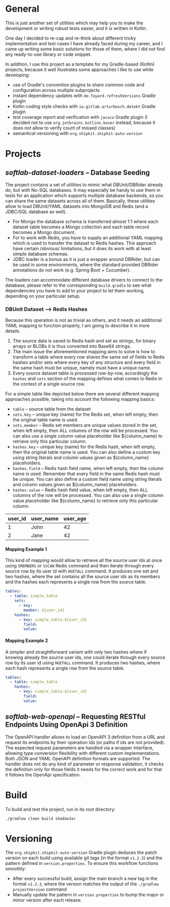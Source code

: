 # General

This is just another set of utilities which may help you to make the development or writing robust tests easier, and it is written in Kotlin.

One day I decided to re-cap and re-think about different tricky implementation and test cases I have already faced during my career, 
and I came up writing some basic solutions for those of them, where I did not find any ready-to-use library or code snippet.

In addition, I use this project as a template for my Gradle-based (Kotlin) projects, because it well illustrates some approaches I like to use while developing:
* use of Gradle's convention plugins to share common code and configuration across multiple subprojects
* instant dependency updates with `de.fayard.refreshVersions` Gradle plugin
* Kotlin coding style checks with `io.gitlab.arturbosch.detekt` Gradle plugin
* test coverage report and verification with `jacoco` Gradle plugin (I decided not to use `org.jetbrains.kotlinx.kover` instead, because it does not allow to verify count of missed classes)
* semantical versioning with `org.shipkit.shipkit-auto-version`

# Projects

## _softlab-dataset-loaders_ – Database Seeding

The project contains a set of utilities to mimic what DBUnit/DBRider already do, but with No-SQL databases. 
It may especially be handy to use them in tests for an application which supports multiple database backends, so you can share the same datasets across all of them.
Basically, these utilities allow to load DBUnit/YAML datasets into MongoDB and Redis (and a JDBC/SQL database as well). 
* For Mongo the database schema is transferred almost 1:1 where each dataset table becomes a Mongo collection and each table record becomes a Mongo document.
* For to work with Redis, you have to supply an additional YAML mapping which is used to transfer the dataset to Redis hashes. This approach have certain /obvious/ limitations, but it does its work with at least simple database schemas.
* JDBC loader is a bonus as it is just a wrapper around DBRider, but can be used in some environments, where the standard provided DBRider annotations do not work (e.g. Spring Boot + Cucumber).

The loaders can accommodate different database drivers to connect to the database, please refer to the corresponding `build.gradle` to see what dependencies you have to add to your project to let them working, depending on your particular setup.

### DBUnit Dataset –> Redis Hashes

Because this operation is not as trivial as others, and it needs an additional YAML mapping to function properly, I am going to describe it in more details.

1. The source data is saved to Redis hash and set as strings, for binary arrays or BLOBs it is thus converted into Base64 strings.
2. The main issue the aforementioned mapping aims to solve is how to transform a table where every row shares the same set of fields
to Redis hashes and/or sets where every key of any structure and every field in the same hash must be unique, namely must have a unique name.
3. Every source dataset table is processed row-by-row, accordingly the `hashes` and `sets` section of the mapping defines 
what comes to Redis in the context of a single source row.

For a simple table like depicted below there are several different mapping approaches possible, taking into account the following mapping basics:
* `table` – source table from the dataset
* `sets.key` – unique key (name) for the Redis set, when left empty, then the original table name is used.
* `sets.member` – Redis set members are unique values stored in the set, when left empty, then ALL columns of the row will be processed.
You can also use a single column value placeholder like ${column_name} to retrieve only this particular column.
* `hashes.key` – unique key (name) for the Redis hash, when left empty, then the original table name is used.
You can also define a custom key using string literals and column values given as ${column_name} placeholders.
* `hashes.field` – Redis hash field name, when left empty, then the column name is used. Remember that every field in the same Redis hash must be unique. 
You can also define a custom field name using string literals and column values given as ${column_name} placeholders.
* `hashes.value` – Redis hash field value, when left empty, then ALL columns of the row will be processed.
You can also use a single column value placeholder like ${column_name} to retrieve only this particular column.

| user_id | user_name | user_age |
|---------| --------- |----------|
| 1       | John      | 42       |
| 2       | Jane      | 42       |

#### Mapping Example 1

This kind of mapping would allow to retrieve all the source user ids at once using `SMEMBERS` or `SSCAN` Redis command and then iterate through 
every source row by its user id with `HGETALL` command.
It produces one set and two hashes, where the set contains all the source user ids as its members and the hashes each 
represents a single row from the source table.

```yaml
tables:
  - table: simple_table
    sets:
      - key:
        member: ${user_id}
    hashes:
      - key: simple_table:${user_id}
        field:
        value:
```
#### Mapping Example 2

A simpler and straightforward variant with only two hashes where if knowing already the source user ids, one could iterate through 
every source row by its user id using `HGETALL` command. It produces two hashes, where each hash represents a single row from the source table.

```yaml
tables:
  - table: simple_table
    hashes:
      - key: simple_table:${user_id}
        field:
        value:
```

## _softlab-web-openapi_ – Requesting RESTful Endpoints Using OpenApi 3 Definition

The OpenAPI handler allows to load an OpenAPI 3 definition from a URL and request its endpoints by their operation ids (or paths if ids are 
not provided). The expected request parameters are handled via a wrapper interface, allowing type conversion flexibility with different 
custom implementations. Both JSON and YAML OpenAPI definition formats are supported. The handler does not do any kind of parameter 
or response validation, it checks the definition only for those fields it needs for the correct work and for that it follows 
the OpenApi specification. 

# Build

To build and test the project, run in its root directory:

```
./gradlew clean build shadowJar
```

# Versioning

The `org.shipkit.shipkit-auto-version` Gradle plugin deduces the patch version on each build using available git tags (in the format `v1.2.3`)
and the pattern defined in `version.properties`. To ensure this workflow functions smoothly:
* After every successful build, assign the main branch a new tag in the format `v1.2.3`, where the version matches the output of 
the `./gradlew projectVersion` command
* Manually update the pattern in `version.properties` to bump the major or minor version after each release.